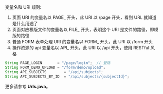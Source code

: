 变量名和 URI 规则:

1. 页面 URI 的变量名以 PAGE_ 开头，此 URI 以 /page 开头，看到 URL 就知道是什么用途了
2. 页面对应模版文件的变量名以 FILE_ 开头，表明这个 URI 是文件的路径，即模版的路径
3. 普通 FORM 表单处理 URI 的变量名以 FORM_ 开头，此 URI 以 /form 开头
4. 操作资源的 api 变量名以 API_ 开头，此 URI 以 /api 开头，使用 RESTful 风格

```java
String PAGE_LOGIN       = "/page/login";  // 登陆
String FORM_DEMO_UPLOAD = "/form/demo/upload";
String API_SUBJECTS        = "/api/subjects";
String API_SUBJECTS_BY_ID  = "/api/subjects/{subjectId}";
```

更多请参考 **Urls.java**。
